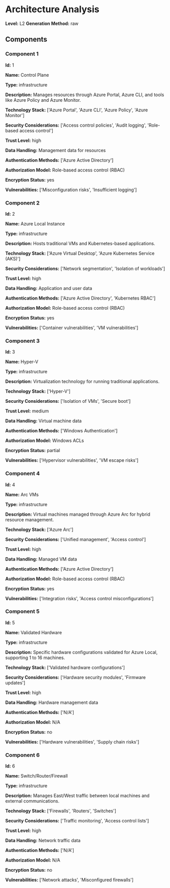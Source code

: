 # Architecture Analysis

**Level:** L2
**Generation Method:** raw

## Components

### Component 1

**Id:** 1

**Name:** Control Plane

**Type:** infrastructure

**Description:** Manages resources through Azure Portal, Azure CLI, and tools like Azure Policy and Azure Monitor.

**Technology Stack:** ['Azure Portal', 'Azure CLI', 'Azure Policy', 'Azure Monitor']

**Security Considerations:** ['Access control policies', 'Audit logging', 'Role-based access control']

**Trust Level:** high

**Data Handling:** Management data for resources

**Authentication Methods:** ['Azure Active Directory']

**Authorization Model:** Role-based access control (RBAC)

**Encryption Status:** yes

**Vulnerabilities:** ['Misconfiguration risks', 'Insufficient logging']

### Component 2

**Id:** 2

**Name:** Azure Local Instance

**Type:** infrastructure

**Description:** Hosts traditional VMs and Kubernetes-based applications.

**Technology Stack:** ['Azure Virtual Desktop', 'Azure Kubernetes Service (AKS)']

**Security Considerations:** ['Network segmentation', 'Isolation of workloads']

**Trust Level:** high

**Data Handling:** Application and user data

**Authentication Methods:** ['Azure Active Directory', 'Kubernetes RBAC']

**Authorization Model:** Role-based access control (RBAC)

**Encryption Status:** yes

**Vulnerabilities:** ['Container vulnerabilities', 'VM vulnerabilities']

### Component 3

**Id:** 3

**Name:** Hyper-V

**Type:** infrastructure

**Description:** Virtualization technology for running traditional applications.

**Technology Stack:** ['Hyper-V']

**Security Considerations:** ['Isolation of VMs', 'Secure boot']

**Trust Level:** medium

**Data Handling:** Virtual machine data

**Authentication Methods:** ['Windows Authentication']

**Authorization Model:** Windows ACLs

**Encryption Status:** partial

**Vulnerabilities:** ['Hypervisor vulnerabilities', 'VM escape risks']

### Component 4

**Id:** 4

**Name:** Arc VMs

**Type:** infrastructure

**Description:** Virtual machines managed through Azure Arc for hybrid resource management.

**Technology Stack:** ['Azure Arc']

**Security Considerations:** ['Unified management', 'Access control']

**Trust Level:** high

**Data Handling:** Managed VM data

**Authentication Methods:** ['Azure Active Directory']

**Authorization Model:** Role-based access control (RBAC)

**Encryption Status:** yes

**Vulnerabilities:** ['Integration risks', 'Access control misconfigurations']

### Component 5

**Id:** 5

**Name:** Validated Hardware

**Type:** infrastructure

**Description:** Specific hardware configurations validated for Azure Local, supporting 1 to 16 machines.

**Technology Stack:** ['Validated hardware configurations']

**Security Considerations:** ['Hardware security modules', 'Firmware updates']

**Trust Level:** high

**Data Handling:** Hardware management data

**Authentication Methods:** ['N/A']

**Authorization Model:** N/A

**Encryption Status:** no

**Vulnerabilities:** ['Hardware vulnerabilities', 'Supply chain risks']

### Component 6

**Id:** 6

**Name:** Switch/Router/Firewall

**Type:** infrastructure

**Description:** Manages East/West traffic between local machines and external communications.

**Technology Stack:** ['Firewalls', 'Routers', 'Switches']

**Security Considerations:** ['Traffic monitoring', 'Access control lists']

**Trust Level:** high

**Data Handling:** Network traffic data

**Authentication Methods:** ['N/A']

**Authorization Model:** N/A

**Encryption Status:** no

**Vulnerabilities:** ['Network attacks', 'Misconfigured firewalls']

